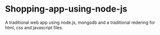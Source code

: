 # Shopping-app-using-node-js
A traditional web app using node.js, mongodb and a traditional redering for html, css and javascript files.

